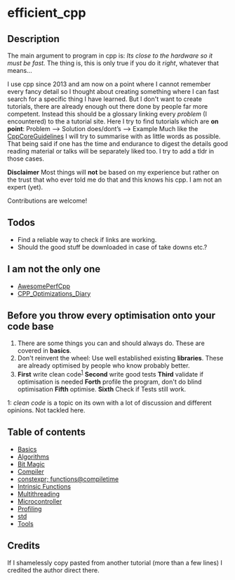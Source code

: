 # efficient_cpp

## Description
The main argument to program in cpp is:
*Its close to the hardware so it must be fast.*
The thing is, this is only true if you do it *right*, whatever that means...

I use cpp since 2013 and am now on a point where I cannot remember every fancy detail so I thought about creating something where I can fast search for a specific thing I have learned. But I don't want to create tutorials, there are already enough out there done by people far more competent. Instead this should be a glossary linking every *problem* (I encountered) to the a tutorial site. Here I try to find tutorials which are **on point**:
Problem --> Solution
does/dont’s  --> Example
Much like the [CppCoreGuidelines](https://isocpp.github.io/CppCoreGuidelines/CppCoreGuidelines.html) I will try to summarise with as little words as possible.
That being said if one has the time and endurance to digest the details good reading material or talks will be separately liked too. I try to add a tldr in those cases.

**Disclaimer**
Most things will **not** be based on my experience but rather on the trust that who ever told me do that and this knows his cpp. I am not an expert (yet).

Contributions are welcome!

## Todos
- Find a reliable way to check if links are working.
- Should the good stuff be downloaded in case of take downs etc.?

## I am not the only one
- [AwesomePerfCpp](https://github.com/fenbf/AwesomePerfCpp) 
- [CPP_Optimizations_Diary](https://github.com/facontidavide/CPP_Optimizations_Diary) 


## Before you throw every optimisation onto your code base
1. There are some things you can and should always do. These are covered in **basics**. 
2. Don't reinvent the wheel: Use well established existing **libraries**. These are already optimised by people who know probably better.
3. **First** write clean code<sup>[1](#footnote_clean_code)</sup> **Second** write good tests **Third** validate if optimisation is needed **Forth** profile the program, don't do blind optimisation **Fifth** optimise. **Sixth** Check if Tests still work.

<a name="footnote_clean_code">1</a>: *clean code* is a topic on its own with a lot of discussion and different opinions. Not tackled here.

## Table of contents

- [Basics](basics/basics.md)
- [Algorithms](algorithms/algorithms.md)
- [Bit Magic](bitMagic/bitMagic.md)
- [Compiler](compiler/compiler.md)
- [constexpr; functions@compiletime](constexpr/constexpr.md)
- [Intrinsic Functions](intrinsicFunctions/intrinsicFunctions.md)
- [Multithreading](multithreading/multithreading.md)
- [Microcontroller](microcontroller/microcontroller.md)
- [Profiling](profiling/profiling.md)
- [std](std/std.md)
- [Tools](/tools/tools.md)

## Credits
If I shamelessly copy pasted from another tutorial (more than a few lines) I credited the author direct there.
